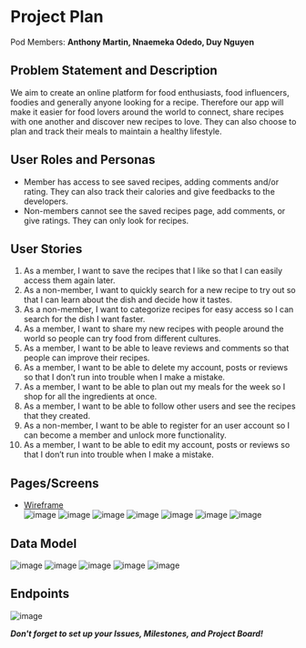 # Project Plan

Pod Members: **Anthony Martin, Nnaemeka Odedo, Duy Nguyen**

## Problem Statement and Description

We aim to create an online platform for food enthusiasts, food influencers, foodies and generally anyone looking for a recipe. Therefore our app will make it easier for food lovers around the world to connect, share recipes with one another and discover new recipes to love. They can also choose to plan and track their meals to maintain a healthy lifestyle. 

## User Roles and Personas

- Member has access to see saved recipes, adding comments and/or rating. They can also track their calories and give feedbacks to the developers. 
- Non-members cannot see the saved recipes page, add comments, or give ratings. They can only look for recipes. 

## User Stories

1. As a member, I want to save the recipes that I like so that I can easily access them again later. 
2. As a non-member, I want to quickly search for a new recipe to try out so that I can learn about the dish and decide how it tastes. 
3. As a non-member, I want to categorize recipes for easy access so I can search for the dish I want faster.
4. As a member, I want to share my new recipes with people around the world so people can try food from different cultures.
5. As a member, I want to be able to leave reviews and comments so that people can improve their recipes.
6. As a member, I want to be able to delete my account, posts or reviews so that I don’t run into trouble when I make a mistake. 
7. As a member, I want to be able to plan out my meals for the week so I shop for all the ingredients at once. 
8. As a member, I want to be able to follow other users and see the recipes that they created. 
9. As a non-member, I want to be able to register for an user account so I can become a member and unlock more functionality.
10. As a member, I want to be able to edit my account, posts or reviews so that I don’t run into trouble when I make a mistake. 


## Pages/Screens
- [Wireframe](https://www.figma.com/file/a7gq3934n355ZIAS1mkVI8/Food-Recipe-Website?node-id=0%3A1) <br />
![image](https://user-images.githubusercontent.com/96898896/179095920-66ca5f02-7e37-44dc-8e82-019d06945a63.png)
![image](https://user-images.githubusercontent.com/96898896/179095997-347d8447-1561-416e-9c88-f453f354cdb3.png)
![image](https://user-images.githubusercontent.com/96898896/179096044-39794879-29ed-4eab-a154-333c6ae9ca70.png)
![image](https://user-images.githubusercontent.com/96898896/179096086-f6ea3f5a-4e8c-4415-8e14-11a0f1eee85d.png)
![image](https://user-images.githubusercontent.com/96898896/179096112-19a5d2c7-cfa7-4051-ba34-5c1e78b77ad3.png)
![image](https://user-images.githubusercontent.com/96898896/179096168-54867ce8-a71f-40fb-8204-946358443ba3.png)
![image](https://user-images.githubusercontent.com/96898896/179096204-d61ab151-50ff-44a6-a1d2-966cb2e00912.png)

## Data Model
![image](https://user-images.githubusercontent.com/96898896/178793138-138d437b-1381-44c9-8866-733d1c4b6004.png)
![image](https://user-images.githubusercontent.com/96898896/178793245-493d95e7-da83-4a06-9d19-f76999a4f9f6.png)
![image](https://user-images.githubusercontent.com/96898896/178793341-01e73d5e-02c1-4627-807a-46949bef4859.png)
![image](https://user-images.githubusercontent.com/96898896/179043924-7b0af801-d489-4570-9e9d-06db2aebf47c.png)
![image](https://user-images.githubusercontent.com/96898896/178793482-fb64e2e2-de0a-4251-8827-54622a891025.png)

## Endpoints
![image](https://user-images.githubusercontent.com/96898896/179043962-c1a05e12-7ed0-48b3-a69d-c22e285fac21.png)


***Don't forget to set up your Issues, Milestones, and Project Board!***
